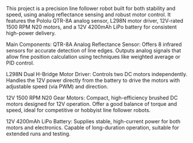 This project is a precision line follower robot built for both stability and speed, using analog reflectance sensing and robust motor control. It features the Pololu QTR-8A analog sensor, L298N motor driver, 12V-rated 1500 RPM N20 motors, and a 12V 4200mAh LiPo battery for consistent high-power delivery.

Main Components:
QTR-8A Analog Reflectance Sensor: Offers 8 infrared sensors for accurate detection of line edges. Outputs analog signals that allow fine position calculation using techniques like weighted average or PID control.

L298N Dual H-Bridge Motor Driver: Controls two DC motors independently. Handles the 12V power directly from the battery to drive the motors with adjustable speed (via PWM) and direction.

12V 1500 RPM N20 Gear Motors: Compact, high-efficiency brushed DC motors designed for 12V operation. Offer a good balance of torque and speed, ideal for competitive or hobbyist line follower robots.

12V 4200mAh LiPo Battery: Supplies stable, high-current power for both motors and electronics. Capable of long-duration operation, suitable for extended runs and testing.
